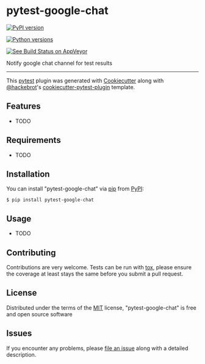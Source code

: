 pytest-google-chat
==================

[![PyPI version](https://img.shields.io/pypi/v/pytest-google-chat.svg)](https://pypi.org/project/pytest-google-chat)

[![Python versions](https://img.shields.io/pypi/pyversions/pytest-google-chat.svg)](https://pypi.org/project/pytest-google-chat)

[![See Build Status on AppVeyor](https://ci.appveyor.com/api/projects/status/github/geokats7/pytest-google-chat?branch=master)](https://ci.appveyor.com/project/geokats7/pytest-google-chat/branch/master)

Notify google chat channel for test results

------------------------------------------------------------------------

This [pytest](https://github.com/pytest-dev/pytest) plugin was generated
with [Cookiecutter](https://github.com/audreyr/cookiecutter) along with
[\@hackebrot](https://github.com/hackebrot)\'s
[cookiecutter-pytest-plugin](https://github.com/pytest-dev/cookiecutter-pytest-plugin)
template.

Features
--------

-   TODO

Requirements
------------

-   TODO

Installation
------------

You can install \"pytest-google-chat\" via
[pip](https://pypi.org/project/pip/) from
[PyPI](https://pypi.org/project):

    $ pip install pytest-google-chat

Usage
-----

-   TODO

Contributing
------------

Contributions are very welcome. Tests can be run with
[tox](https://tox.readthedocs.io/en/latest/), please ensure the coverage
at least stays the same before you submit a pull request.

License
-------

Distributed under the terms of the
[MIT](http://opensource.org/licenses/MIT) license,
\"pytest-google-chat\" is free and open source software

Issues
------

If you encounter any problems, please [file an
issue](https://github.com/geokats7/pytest-google-chat/issues) along with
a detailed description.

